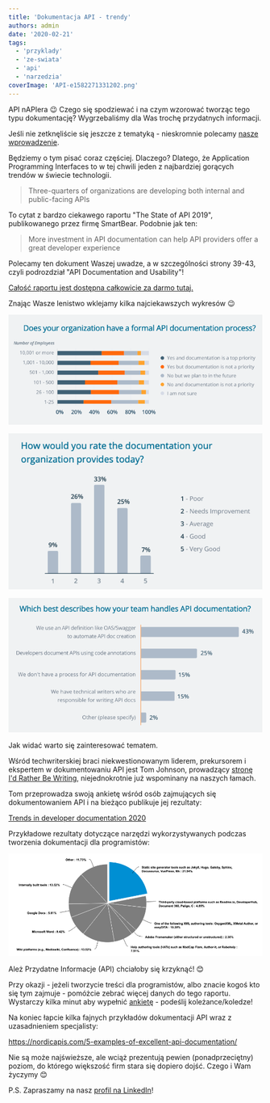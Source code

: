 ```yaml
---
title: 'Dokumentacja API - trendy'
authors: admin
date: '2020-02-21'
tags:
  - 'przyklady'
  - 'ze-swiata'
  - 'api'
  - 'narzedzia'
coverImage: 'API-e1582271331202.png'
---
```


API nAPIera 😉 Czego się spodziewać i na czym wzorować tworząc tego typu
dokumentację? Wygrzebaliśmy dla Was trochę przydatnych informacji.

<!--truncate-->

Jeśli nie zetknęliście się jeszcze z tematyką - nieskromnie polecamy
[nasze wprowadzenie](http://techwriter.pl/dokumentacja-api-czesc-1-definicja-i-rodzaje-api/).

Będziemy o tym pisać coraz częściej. Dlaczego? Dlatego, że Application
Programming Interfaces to w tej chwili jeden z najbardziej gorących trendów w
świecie technologii.

> Three-quarters of organizations are developing both internal and public-facing
> APIs

To cytat z bardzo ciekawego raportu "The State of API 2019", publikowanego przez
firmę SmartBear. Podobnie jak ten:

> More investment in API documentation can help API providers offer a great
> developer experience

Polecamy ten dokument Waszej uwadze, a w szczególności strony 39-43, czyli
podrozdział "API Documentation and Usability"!

[Całość raportu jest dostępna całkowicie za darmo tutaj.](https://static1.smartbear.co/smartbearbrand/media/pdf/smartbear_state_of_api_2019.pdf)

Znając Wasze lenistwo wklejamy kilka najciekawszych wykresów 😉

![](images/API-documentation-process.png)

![](images/API-documentation-quality.png)

![](images/API-documentation-handling.png)

Jak widać warto się zainteresować tematem.

Wśród techwriterskiej braci niekwestionowanym liderem, prekursorem i ekspertem w
dokumentowaniu API jest Tom Johnson, prowadzący
[stronę I'd Rather Be Writing](https://idratherbewriting.com), niejednokrotnie
już wspominany na naszych łamach.

Tom przeprowadza swoją ankietę wśród osób zajmujących się dokumentowaniem API i
na bieżąco publikuje jej rezultaty:

[Trends in developer documentation 2020](https://www.questionpro.com/t/PGhS9ZgCFE)

Przykładowe rezultaty dotyczące narzędzi wykorzystywanych podczas tworzenia
dokumentacji dla programistów:

![](images/Narzedzia-API-dokumentacja.png)

Ależ Przydatne Informacje (API) chciałoby się krzyknąć! 😊

Przy okazji - jeżeli tworzycie treści dla programistów, albo znacie kogoś kto
się tym zajmuje - pomóżcie zebrać więcej danych do tego raportu. Wystarczy kilka
minut aby wypełnić
[ankietę](https://www.questionpro.com/a/TakeSurvey?tt=qYKAPa%2BvYY4%3D) -
podeślij koleżance/koledze!

Na koniec łapcie kilka fajnych przykładów dokumentacji API wraz z uzasadnieniem
specjalisty:

https://nordicapis.com/5-examples-of-excellent-api-documentation/

Nie są może najświeższe, ale wciąż prezentują pewien (ponadprzeciętny) poziom,
do którego większość firm stara się dopiero dojść. Czego i Wam życzymy 😊

P.S. Zapraszamy na nasz
[profil na LinkedIn](https://www.linkedin.com/company/techwriter-pl)!
